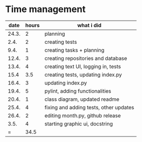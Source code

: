 # Time management  
  
  
date | hours | what i did
---- | ----- | ----------  
24.3. | 2 | planning  
2.4. | 2 | creating tests
9.4. | 1 | creating tasks + planning
12.4. | 3 | creating repositories and database
13.4. | 4 | creating text UI, logging in, tests
15.4 | 3.5 | creating tests, updating index.py
16.4. | 3 | updating index.py
19.4. | 5 | pylint, adding functionalities
20.4. | 1 | class diagram, updated readme
25.4. | 4 | fixing and adding tests, other updates
26.4. | 2 | editing month.py, github release
3.5. | 4 | starting graphic ui, docstring
= | 34.5 | 
